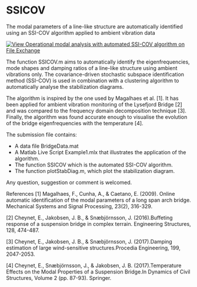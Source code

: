 # SSICOV
The modal parameters of a line-like structure are automatically identified using an SSI-COV algorithm applied to ambient vibration data

[![View Operational modal analysis with automated SSI-COV algorithm on File Exchange](https://www.mathworks.com/matlabcentral/images/matlab-file-exchange.svg)](https://se.mathworks.com/matlabcentral/fileexchange/69030-operational-modal-analysis-with-automated-ssi-cov-algorithm)


The function SSICOV.m aims to automatically identify the eigenfrequencies, mode shapes and damping ratios of a line-like structure using ambient vibrations only. The covariance-driven stochastic subspace identification method (SSI-COV) is used in combination with a clustering algorithm to automatically analyse the stabilization diagrams. 

The algorithm is inspired by the one used by Magalhaes et al. [1]. It has been applied for ambient vibration monitoring of the Lysefjord Bridge [2] and was compared to the frequency domain decomposition technique [3]. Finally, the algorithm was found accurate enough to visualise the evolution of the bridge eigenfrequencies with the temperature [4].

The submission file contains:
- A data file BridgeData.mat
- A Matlab Live Script Example1.mlx that illustrates the application of the algorithm.
- The function SSICOV which is the automated SSI-COV algorithm.
- The function plotStabDiag.m, which plot the stabilization diagram.

Any question, suggestion or comment is welcomed.

References
[1] Magalhaes, F., Cunha, A., & Caetano, E. (2009). Online automatic identification of the modal parameters of a long span arch bridge. Mechanical Systems and Signal Processing, 23(2), 316-329.

[2] Cheynet, E., Jakobsen, J. B., & Snæbjörnsson, J. (2016).Buffeting response of a suspension bridge in complex terrain. Engineering Structures, 128, 474-487.

[3] Cheynet, E., Jakobsen, J. B., & Snæbjörnsson, J. (2017).Damping estimation of large wind-sensitive structures.Procedia Engineering, 199, 2047-2053.

[4] Cheynet, E., Snæbjörnsson, J., & Jakobsen, J. B. (2017).Temperature Effects on the Modal Properties of a Suspension Bridge.In Dynamics of Civil Structures, Volume 2 (pp. 87-93). Springer.
